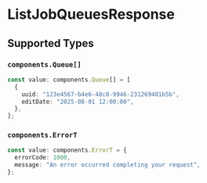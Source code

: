 # ListJobQueuesResponse


## Supported Types

### `components.Queue[]`

```typescript
const value: components.Queue[] = [
  {
    uuid: "123e4567-b4e6-48c8-9946-231269401b5b",
    editDate: "2025-08-01 12:00:00",
  },
];
```

### `components.ErrorT`

```typescript
const value: components.ErrorT = {
  errorCode: 1000,
  message: "An error occurred completing your request",
};
```

